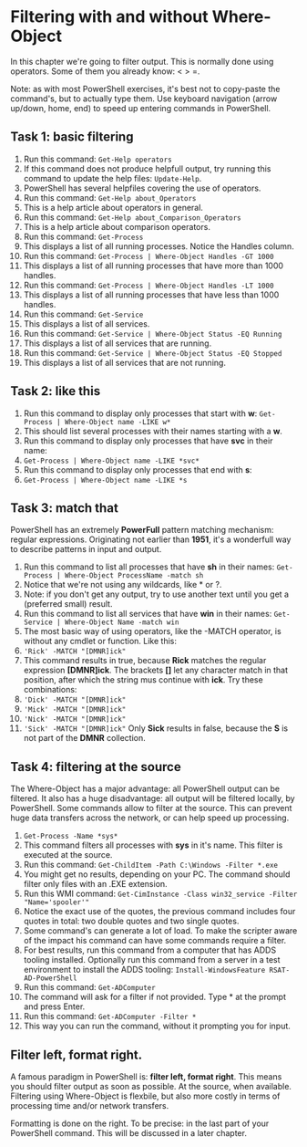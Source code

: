 # Filtering with and without Where-Object
In this chapter we're going to filter output. This is normally done using operators. Some of them you already know: < > =.

Note: as with most PowerShell exercises, it's best not to copy-paste the command's, but to actually type them. Use keyboard navigation (arrow up/down, home, end) to speed up entering commands in PowerShell.

## Task 1: basic filtering
1. Run this command: ```Get-Help operators```
1. If this command does not produce helpfull output, try running this command to update the help files: ```Update-Help```.
1. PowerShell has several helpfiles covering the use of operators.
1. Run this command: ```Get-Help about_Operators```
1. This is a help article about operators in general.
1. Run this command: ```Get-Help about_Comparison_Operators```
1. This is a help article about comparison operators.
1. Run this command: ```Get-Process```
1. This displays a list of all running processes. Notice the Handles column.
1. Run this command: ```Get-Process | Where-Object Handles -GT 1000```
1. This displays a list of all running processes that have more than 1000 handles.
1. Run this command: ```Get-Process | Where-Object Handles -LT 1000```
1. This displays a list of all running processes that have less than 1000 handles.
1. Run this command: ```Get-Service```
1. This displays a list of all services.
1. Run this command: ```Get-Service | Where-Object Status -EQ Running```
1. This displays a list of all services that are running.
1. Run this command: ```Get-Service | Where-Object Status -EQ Stopped```
1. This displays a list of all services that are not running.


## Task 2: like this
1. Run this command to display only processes that start with **w**: ```Get-Process | Where-Object name -LIKE w*```
1. This should list several processes with their names starting with a **w**.
1. Run this command to display only processes that have **svc** in their name:
1. ```Get-Process | Where-Object name -LIKE *svc*```
1. Run this command to display only processes that end with **s**:
1. ```Get-Process | Where-Object name -LIKE *s```


## Task 3: match that
PowerShell has an extremely **PowerFull** pattern matching mechanism: regular expressions. Originating not earlier than **1951**, it's a wonderfull way to describe patterns in input and output.
1. Run this command to list all processes that have **sh** in their names: ```Get-Process | Where-Object ProcessName -match sh```
1. Notice that we're not using any wildcards, like * or ?.
1. Note: if you don't get any output, try to use another text until you get a (preferred small) result.
1. Run this command to list all services that have **win** in their names: ```Get-Service | Where-Object Name -match win```
1. The most basic way of using operators, like the -MATCH operator, is without any cmdlet or function. Like this:
1. ```'Rick' -MATCH "[DMNR]ick"```
1. This command results in true, because **Rick** matches the regular expression **[DMNR]ick**. The brackets **[]** let any character match in that position, after which the string mus continue with **ick**. Try these combinations:
1. ```'Dick' -MATCH "[DMNR]ick"```
1. ```'Mick' -MATCH "[DMNR]ick"```
1. ```'Nick' -MATCH "[DMNR]ick"```
1. ```'Sick' -MATCH "[DMNR]ick"```
Only **Sick** results in false, because the **S** is not part of the **DMNR** collection.


## Task 4: filtering at the source
The Where-Object has a major advantage: all PowerShell output can be filtered. It also has a huge disadvantage: all output will be filtered locally, by PowerShell. Some commands allow to filter at the source. This can prevent huge data transfers across the network, or can help speed up processing.
1. ```Get-Process -Name *sys*```
1. This command filters all processes with **sys** in it's name. This filter is executed at the source.
1. Run this command: ```Get-ChildItem -Path C:\Windows -Filter *.exe```
1. You might get no results, depending on your PC. The command should filter only files with an .EXE extension.
1. Run this WMI command: ```Get-CimInstance -Class win32_service -Filter "Name='spooler'"```
1. Notice the exact use of the quotes, the previous command includes four quotes in total: two double quotes and two single quotes.
1. Some command's can generate a lot of load. To make the scripter aware of the impact his command can have some commands require a filter.
1. For best results, run this command from a computer that has ADDS tooling installed. Optionally run this command from a server in a test environment to install the ADDS tooling: ```Install-WindowsFeature RSAT-AD-PowerShell```
1. Run this command: ```Get-ADComputer```
1. The command will ask for a filter if not provided. Type * at the prompt and press Enter.
1. Run this command: ```Get-ADComputer -Filter *```
1. This way you can run the command, without it prompting you for input.


## Filter left, format right.
A famous paradigm in PowerShell is: **filter left, format right**. This means you should filter output as soon as possible. At the source, when available. Filtering using Where-Object is flexbile, but also more costly in terms of processing time and/or network transfers.

Formatting is done on the right. To be precise: in the last part of your PowerShell command. This will be discussed in a later chapter.
